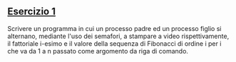 ## [Esercizio 1](es1.c)
Scrivere un programma in cui un processo padre ed un processo figlio si alternano, mediante l'uso dei semafori, a
stampare a video rispettivamente, il fattoriale i-esimo e il valore della sequenza di Fibonacci di ordine i
per i che va da 1 a n passato come argomento da riga di comando.
